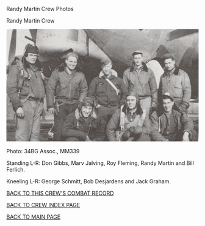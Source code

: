 
Randy Martin Crew Photos






 




Randy Martin Crew  
  

![](MartinR.jpg)  

Photo: 34BG Assoc., MM339  

Standing L-R: Don Gibbs, Marv Jalving, Roy Fleming, Randy Martin and Bill Ferlich.  

Kneeling L-R: George Schmitt, Bob Desjardens and Jack Graham.  
  

[BACK TO THIS CREW'S COMBAT RECORD](ValorToVictory/crews/MartinR.md)  

[BACK TO CREW INDEX PAGE](ValorToVictory/000crews.md)  

[BACK TO MAIN PAGE](ValorToVictory/index.html)


